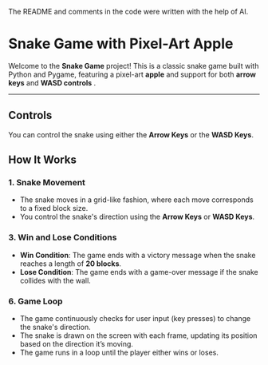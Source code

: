 The README and comments in the code were written with the help of AI.

# Snake Game with Pixel-Art Apple

Welcome to the **Snake Game** project! This is a classic snake game built with Python and Pygame, featuring a pixel-art **apple** and support for both **arrow keys** and **WASD controls** . 


---
## Controls

You can control the snake using either the **Arrow Keys** or the **WASD Keys**.

## How It Works

### 1. **Snake Movement** 
- The snake moves in a grid-like fashion, where each move corresponds to a fixed block size.
- You control the snake's direction using the **Arrow Keys** or **WASD Keys**. 

### 3. **Win and Lose Conditions** 
- **Win Condition**: The game ends with a victory message when the snake reaches a length of **20 blocks**.
- **Lose Condition**: The game ends with a game-over message if the snake collides with the wall. 

### 6. **Game Loop** 
- The game continuously checks for user input (key presses) to change the snake's direction.
- The snake is drawn on the screen with each frame, updating its position based on the direction it’s moving.
- The game runs in a loop until the player either wins or loses.



